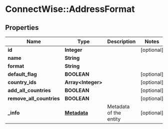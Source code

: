 # ConnectWise::AddressFormat

## Properties
Name | Type | Description | Notes
------------ | ------------- | ------------- | -------------
**id** | **Integer** |  | [optional] 
**name** | **String** |  | 
**format** | **String** |  | 
**default_flag** | **BOOLEAN** |  | [optional] 
**country_ids** | **Array&lt;Integer&gt;** |  | [optional] 
**add_all_countries** | **BOOLEAN** |  | [optional] 
**remove_all_countries** | **BOOLEAN** |  | [optional] 
**_info** | [**Metadata**](Metadata.md) | Metadata of the entity | [optional] 



